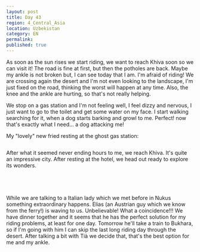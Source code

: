 ```yaml
---
layout: post
title: Day 43
region: 4_Central_Asia
location: Uzbekistan
category: EN
permalink:
published: true
---
```



As soon as the sun rises we start riding, we want to reach Khiva soon so we can visit it! The road is fine at first, but then the potholes are back. Maybe my ankle is not broken but, I can see today that I am. I'm afraid of riding! We are crossing again the desert and I'm not even looking to the landscape, I'm just fixed on the road, thinking the worst will happen at any time. Also, the knee and the ankle are hurting, so that's not really helping.

We stop on a gas station and I'm not feeling well, I feel dizzy and nervous, I just want to go to the toilet and get some water on my face. I start walking searching for it, when a dog starts barking and growl to me. Perfect! now that's exactly what I need... a dog attacking me!

My "lovely" new fried resting at the ghost gas station:

<p><a
href="https://lh3.googleusercontent.com/08nProSmhStTc_e-NLkHUHQ59cOVYsVHdQMetS4v_CwpP_n41E-AeU5XfSDZdveE14JzSDvZkprAWwvO1wvSdVTjgKYr_K1OKDQ-FASe1kKj3utu2tCMlcWD8YVpfG1xQlvQUJCITUCOQ6DO0h6KmWYAt2KR7Fegbxe_jQ10RY_dIv27cuXByEPGev_kngvsSJsBBgzt0w3p2jFRkHl6HuAfHd1j5B5yE1vDozM77cMRiLL3K0w7R_mFFN4IyXX99UI05tUUBr3U-WpoYxIUYgGP71pkf9ZZIzyYgov45V-uxtiu3RtKAtGKEuKbqePY-KSERH_0tEOAapNWIdbKlGpPi0DOYPoDRQXbiAfssHN2l71wiLFes8CXlRRJ98n7Ym6xq4oLSbf8yWGY0xUNReEK0jMsxefU8_m_yaJPvqMzZAwyOMTFUN2bTx61wrazgZ98EHtBsw6TWNliJdgQxSymT4NCB_UcaaKsXFwxFWku8pG5DPlpLLtTr5iGJVSEZSN3sP93qNRHy32i2lM8REH-z_iAQoTTD82nW7GqUjf3mXUE0YM0YefjurXaZ6cnxoLZ3bpORMk7JniavWTiJBBa3t_-AwlBZemJeNqJNlogf4YTVX1JAKWcPIcUWZSqMgr6XOE1tvXWPpaL37N8s993BThJ_VwhHw=w840-h630-no"><img 
src="https://lh3.googleusercontent.com/08nProSmhStTc_e-NLkHUHQ59cOVYsVHdQMetS4v_CwpP_n41E-AeU5XfSDZdveE14JzSDvZkprAWwvO1wvSdVTjgKYr_K1OKDQ-FASe1kKj3utu2tCMlcWD8YVpfG1xQlvQUJCITUCOQ6DO0h6KmWYAt2KR7Fegbxe_jQ10RY_dIv27cuXByEPGev_kngvsSJsBBgzt0w3p2jFRkHl6HuAfHd1j5B5yE1vDozM77cMRiLL3K0w7R_mFFN4IyXX99UI05tUUBr3U-WpoYxIUYgGP71pkf9ZZIzyYgov45V-uxtiu3RtKAtGKEuKbqePY-KSERH_0tEOAapNWIdbKlGpPi0DOYPoDRQXbiAfssHN2l71wiLFes8CXlRRJ98n7Ym6xq4oLSbf8yWGY0xUNReEK0jMsxefU8_m_yaJPvqMzZAwyOMTFUN2bTx61wrazgZ98EHtBsw6TWNliJdgQxSymT4NCB_UcaaKsXFwxFWku8pG5DPlpLLtTr5iGJVSEZSN3sP93qNRHy32i2lM8REH-z_iAQoTTD82nW7GqUjf3mXUE0YM0YefjurXaZ6cnxoLZ3bpORMk7JniavWTiJBBa3t_-AwlBZemJeNqJNlogf4YTVX1JAKWcPIcUWZSqMgr6XOE1tvXWPpaL37N8s993BThJ_VwhHw=w840-h630-no" class="oversize" alt=""></a></p>

After what it seemed never ending hours to me, we reach Khiva. It's quite an impressive city. After resting at the hotel, we head out ready to explore its wonders.

<p><a
href="https://lh3.googleusercontent.com/n-lQyUWI85KaejowYAsFRVF6Yrm20jGZpYKWeU5xdo0lafB7sEBSKaLy1v7kM_FmBYIZlea64docgXoDHx7Wa7UV-phgH0Dz8eXeAgWhHEwhHdoXs7WSfHS6bO_syj46ycLgAuK_Uia3WEBQyl4tkjJC1gzdrDfpc3sMtMdjW0SvkdLQwEOKzLQ6CZ29uyPD-izjijGUADAoXVC69aIpgS7reCw3m7qBmCj8bkjFWnqJl-3qJOwnRFqWKaVRIA1Go2nJB75x2frRGHSoxVW1HE4_SUPx3Pl6uyTGeIJ0BdHaN9hZL5DwCQ4KSLB9rcOBl4PYtmmKDGrWTmoLsj4HlkvL5ez5G8YZcZx3edYaNdaPaNTHNYYgNOMD9TP7eQ_5JLtg0KVD3qT6STKjz8B2b7iZI9NhM_BOYcZCXzEWcxFltumCbH8yKUrMZpIXOCA1LW8ZetKiVkTh1n_qsv-MBOLv3XibBkF9FcxYlK4DtXGeUMV31LDDEv3zZ0pGSK71cREis33K3SFuja-LDXg2cwYuRBVgmSDTlRABY6ave8pVMNtyhySh4EoSMBaLCJjA7sKGQHu8igNzMxgixbA3UwuQW7pSQ41SXH55Y0Tp8eLW4CahRdKbx-Nxxjr56ykbqzw-kLmfPMnfCrS-TQN1qVFTADKVc3aDkA=w1051-h788-no"><img 
src="https://lh3.googleusercontent.com/n-lQyUWI85KaejowYAsFRVF6Yrm20jGZpYKWeU5xdo0lafB7sEBSKaLy1v7kM_FmBYIZlea64docgXoDHx7Wa7UV-phgH0Dz8eXeAgWhHEwhHdoXs7WSfHS6bO_syj46ycLgAuK_Uia3WEBQyl4tkjJC1gzdrDfpc3sMtMdjW0SvkdLQwEOKzLQ6CZ29uyPD-izjijGUADAoXVC69aIpgS7reCw3m7qBmCj8bkjFWnqJl-3qJOwnRFqWKaVRIA1Go2nJB75x2frRGHSoxVW1HE4_SUPx3Pl6uyTGeIJ0BdHaN9hZL5DwCQ4KSLB9rcOBl4PYtmmKDGrWTmoLsj4HlkvL5ez5G8YZcZx3edYaNdaPaNTHNYYgNOMD9TP7eQ_5JLtg0KVD3qT6STKjz8B2b7iZI9NhM_BOYcZCXzEWcxFltumCbH8yKUrMZpIXOCA1LW8ZetKiVkTh1n_qsv-MBOLv3XibBkF9FcxYlK4DtXGeUMV31LDDEv3zZ0pGSK71cREis33K3SFuja-LDXg2cwYuRBVgmSDTlRABY6ave8pVMNtyhySh4EoSMBaLCJjA7sKGQHu8igNzMxgixbA3UwuQW7pSQ41SXH55Y0Tp8eLW4CahRdKbx-Nxxjr56ykbqzw-kLmfPMnfCrS-TQN1qVFTADKVc3aDkA=w1051-h788-no" class="oversize" alt=""></a></p>

<p><a
href="https://lh3.googleusercontent.com/SM8R6MLc9Po4v8-mk9tbh3IWqCW-6-eQIwtmjseDKWeAEeyfBJ8x2Ws6kvuKhc46sEXnbpARit-14XuV4XehMDXNk2L6smKY3SPYEOPgbKJKOugg4CemGDSqfG9uXXJngk6EZGthmhD8J76xMcLPxtusRHmQpQskjGnjhjpHHeYaTp84TkrLDyd78JGBvViMB2rTFQixgUEeX9gsQeX409PcpHsl4rhXYYImAcs_Q2jUiIWKsmKBgVYUjJWLVXKCTgm7jNtZA5Y8xMvNA_TTPZRPSMkWLXOMQh_VQ54Hh1b3T7_3I1rrZi8bbLtxcu4pqx_JhEQz-C74t-cnTs_zCyQ0vyJAqdt5lga7RRN6T2yZfVql9kVXfegFOq3tujUhj1aFWPPHistPoR9ory3ZbTtAIiUMTD34kLGk8sXFZoliVL6HSZufJYknHLBHwb0FTaDB0qXFiRYrxTR3RZd3F5_dlVGF1D4hYsKFcV9UqAhcaaJOSQEsv2G-LKG7c_bs0v3hWAK9El4U_dJYPhd3TifsIcosxW28ouLTHBQP10prakofsVcss9-x6v4JqJeCHCp2_L4M2WNwUvo1O_k6DXtQD3yzpMxOp5kt7FJgAxr8cZHzRfm57quELsMGXfNDpcWfne28-kkJs5TqNZVjLvtMNO7m_3x45A=w840-h630-no"><img 
src="https://lh3.googleusercontent.com/SM8R6MLc9Po4v8-mk9tbh3IWqCW-6-eQIwtmjseDKWeAEeyfBJ8x2Ws6kvuKhc46sEXnbpARit-14XuV4XehMDXNk2L6smKY3SPYEOPgbKJKOugg4CemGDSqfG9uXXJngk6EZGthmhD8J76xMcLPxtusRHmQpQskjGnjhjpHHeYaTp84TkrLDyd78JGBvViMB2rTFQixgUEeX9gsQeX409PcpHsl4rhXYYImAcs_Q2jUiIWKsmKBgVYUjJWLVXKCTgm7jNtZA5Y8xMvNA_TTPZRPSMkWLXOMQh_VQ54Hh1b3T7_3I1rrZi8bbLtxcu4pqx_JhEQz-C74t-cnTs_zCyQ0vyJAqdt5lga7RRN6T2yZfVql9kVXfegFOq3tujUhj1aFWPPHistPoR9ory3ZbTtAIiUMTD34kLGk8sXFZoliVL6HSZufJYknHLBHwb0FTaDB0qXFiRYrxTR3RZd3F5_dlVGF1D4hYsKFcV9UqAhcaaJOSQEsv2G-LKG7c_bs0v3hWAK9El4U_dJYPhd3TifsIcosxW28ouLTHBQP10prakofsVcss9-x6v4JqJeCHCp2_L4M2WNwUvo1O_k6DXtQD3yzpMxOp5kt7FJgAxr8cZHzRfm57quELsMGXfNDpcWfne28-kkJs5TqNZVjLvtMNO7m_3x45A=w840-h630-no" class="oversize" alt=""></a></p>

<p><a
href="https://lh3.googleusercontent.com/jnWiyrdEeeZB5DkUSv1gXoL-jL7nlMsHqm-p9vAnpN6mLobeKn7MvkJoF-0urWLfIfvPTX6LlqCsp1i4jvXCGQidcs8Ux4Iwj9uKFjj1JGecVcd90usXCaT5fkCd9-5qCmWBR7EwPOf3iMPg3r8Wvq0TRE5MT_uzWJ8z42bsW5efXPSrF5CDGEEsD9FhLFvQ1ZcAl4QW5cuWzq-J_rOHqO3H_UuNnpkufbbCQGeYH7o95boQTDATPuGyQSThJtQy9NmpTfhR8eOpzUMsDwBfk34f3KFlE5g3vEudu3g0F-Gl_ofljMS0k7kDP0W92qfHCZrUXtRz0qGH4sZuJCJxtrFjL3C0hDBRmIK2e31gmj26EBy-SICoKq1KaTZmb85s6JQN741KE2rEvcA_X-zEZbaokIXLiMfg7Ck3SIUF3F0EjVW3nZZKB3GE8ndgwX0zRhALDGmGS9LTvKS5No2NOXwKems5bHt6LdgKkDlIDB0SyDMpVdtE9BmXqhTbisxaf_467rTC3RjpKWnglCkp7ZCG_4xNAa-OP8-BEzwpBcsz2Do0ckT8jJ8ogcD8ISO_1V8xXeuAvYZwRDMchnxP3cyBHSMuN6fizwC-9HL1OlaFvV9g5c3KM8rJ2G4XSu_qHeFBS4hrWA8P3N6WLvS4hqkqScoq_yWxFg=w1052-h789-no"><img 
src="https://lh3.googleusercontent.com/jnWiyrdEeeZB5DkUSv1gXoL-jL7nlMsHqm-p9vAnpN6mLobeKn7MvkJoF-0urWLfIfvPTX6LlqCsp1i4jvXCGQidcs8Ux4Iwj9uKFjj1JGecVcd90usXCaT5fkCd9-5qCmWBR7EwPOf3iMPg3r8Wvq0TRE5MT_uzWJ8z42bsW5efXPSrF5CDGEEsD9FhLFvQ1ZcAl4QW5cuWzq-J_rOHqO3H_UuNnpkufbbCQGeYH7o95boQTDATPuGyQSThJtQy9NmpTfhR8eOpzUMsDwBfk34f3KFlE5g3vEudu3g0F-Gl_ofljMS0k7kDP0W92qfHCZrUXtRz0qGH4sZuJCJxtrFjL3C0hDBRmIK2e31gmj26EBy-SICoKq1KaTZmb85s6JQN741KE2rEvcA_X-zEZbaokIXLiMfg7Ck3SIUF3F0EjVW3nZZKB3GE8ndgwX0zRhALDGmGS9LTvKS5No2NOXwKems5bHt6LdgKkDlIDB0SyDMpVdtE9BmXqhTbisxaf_467rTC3RjpKWnglCkp7ZCG_4xNAa-OP8-BEzwpBcsz2Do0ckT8jJ8ogcD8ISO_1V8xXeuAvYZwRDMchnxP3cyBHSMuN6fizwC-9HL1OlaFvV9g5c3KM8rJ2G4XSu_qHeFBS4hrWA8P3N6WLvS4hqkqScoq_yWxFg=w1052-h789-no" class="oversize" alt=""></a></p>

<p><a
href="https://lh3.googleusercontent.com/nH_OfoXyoGjdLGaapp6V5xQ4PJI2ZetaJESHdmztl_sjfuzQo1rKy0fQ4VS_d2kUHtwji_D9Y24dD7oUSiSs6iFJj7s1CP3A277V0s5bjNgIHbd3PMddPGlxg3MFvbUMfwPJO5OJw-axOUiMQEEZMZ163wAlcN7t1v6k6WTd6FCohAFNIXNnTQTRgfKSYScM_gFTuH4wo_pGvLrj9prYW4MjUcKLDVJ8IXbx1P9cRd4Wzau3iHBeH2o04xYYV97fDGLz7YTvBch7HldmnsKLrpMTw6qfFnYdpQemV9RoNri4iSv6KHgYn901cyddxaUTxH4Ym7W7ieoiwHvauGvzBIyuU9KdRWKC_9uzJV4cK9X8ihJqDEK5_VGLBeHWAaNTdzJI6zCfWQgP38F_gxm6qIMiQjV1dHOk9RScCQ7i5EIk_vdBJPRf8V6k2kpm9rawnywoqx8uhFhyN0WYVU7QDgLkTeilUrDzoRITQCyaLEPhMaBJffK7Eeyr8_8yfOfa1igOYxlDmHG3HsInr4QPtQU1oN6QhASDTnU8zvoMH7pmvjIMi7YTPagv5MFoPlc8w3SxWalYTHHdK_ZEPRJT3mZUhMUpOesuY2erj-3ddX5HAo7VZ0FFJcAXfgkqF0bpc1I-dmDJgj7c7Rb1Ukbvr7fdNPT8w_-SGA=w1052-h789-no"><img 
src="https://lh3.googleusercontent.com/nH_OfoXyoGjdLGaapp6V5xQ4PJI2ZetaJESHdmztl_sjfuzQo1rKy0fQ4VS_d2kUHtwji_D9Y24dD7oUSiSs6iFJj7s1CP3A277V0s5bjNgIHbd3PMddPGlxg3MFvbUMfwPJO5OJw-axOUiMQEEZMZ163wAlcN7t1v6k6WTd6FCohAFNIXNnTQTRgfKSYScM_gFTuH4wo_pGvLrj9prYW4MjUcKLDVJ8IXbx1P9cRd4Wzau3iHBeH2o04xYYV97fDGLz7YTvBch7HldmnsKLrpMTw6qfFnYdpQemV9RoNri4iSv6KHgYn901cyddxaUTxH4Ym7W7ieoiwHvauGvzBIyuU9KdRWKC_9uzJV4cK9X8ihJqDEK5_VGLBeHWAaNTdzJI6zCfWQgP38F_gxm6qIMiQjV1dHOk9RScCQ7i5EIk_vdBJPRf8V6k2kpm9rawnywoqx8uhFhyN0WYVU7QDgLkTeilUrDzoRITQCyaLEPhMaBJffK7Eeyr8_8yfOfa1igOYxlDmHG3HsInr4QPtQU1oN6QhASDTnU8zvoMH7pmvjIMi7YTPagv5MFoPlc8w3SxWalYTHHdK_ZEPRJT3mZUhMUpOesuY2erj-3ddX5HAo7VZ0FFJcAXfgkqF0bpc1I-dmDJgj7c7Rb1Ukbvr7fdNPT8w_-SGA=w1052-h789-no" class="oversize" alt=""></a></p>

While we are talking to a Italian lady which we met before in Nukus something extraordinary happens. Elias (an Austrian guy which we know from the ferry!) is waving to us. Unbelievable! What a coincidence!!! We have dinner together and it seems that he has the perfect solution for my riding problems, at least for one day. Tomorrow he'll take a train to Bukhara, so if I'm going with him I can skip the last long riding day through the desert. After talking a bit with Tià we decide that, that's the best option for me and my ankle.
